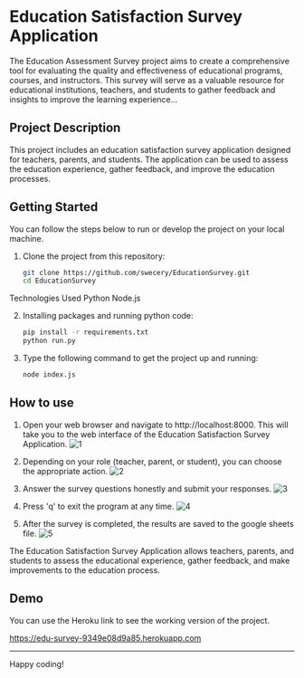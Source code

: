 

# Education Satisfaction Survey Application
The Education Assessment Survey project aims to create a comprehensive tool for evaluating the quality and effectiveness of educational programs, courses, and instructors. This survey will serve as a valuable resource for educational institutions, teachers, and students to gather feedback and insights to improve the learning experience...

## Project Description
This project includes an education satisfaction survey application designed for teachers, parents, and students. The application can be used to assess the education experience, gather feedback, and improve the education processes.

## Getting Started
You can follow the steps below to run or develop the project on your local machine.

1. Clone the project from this repository:

   ```bash
   git clone https://github.com/swecery/EducationSurvey.git
   cd EducationSurvey

Technologies Used
Python
Node.js

2. Installing packages and running python code:
    ```bash
    pip install -r requirements.txt
    python run.py

3. Type the following command to get the project up and running:
    ```bash
    node index.js


## How to use

1. Open your web browser and navigate to http://localhost:8000. This will take you to the web interface of the Education Satisfaction Survey Application.
![1](https://raw.githubusercontent.com/swecery/EducationSurvey/main/img/Screenshot1.png)

2. Depending on your role (teacher, parent, or student), you can choose the appropriate action.
![2](https://raw.githubusercontent.com/swecery/EducationSurvey/main/img/Screenshot2.png)

3. Answer the survey questions honestly and submit your responses.
![3](https://raw.githubusercontent.com/swecery/EducationSurvey/main/img/Screenshot3.png)

4. Press 'q' to exit the program at any time.
![4](https://raw.githubusercontent.com/swecery/EducationSurvey/main/img/Screenshot5.png)

5. After the survey is completed, the results are saved to the google sheets file.
![5](https://raw.githubusercontent.com/swecery/EducationSurvey/main/img/Screenshot4.png)

The Education Satisfaction Survey Application allows teachers, parents, and students to assess the educational experience, gather feedback, and make improvements to the education process.


## Demo

You can use the Heroku link to see the working version of the project.

https://edu-survey-9349e08d9a85.herokuapp.com

---

Happy coding!
